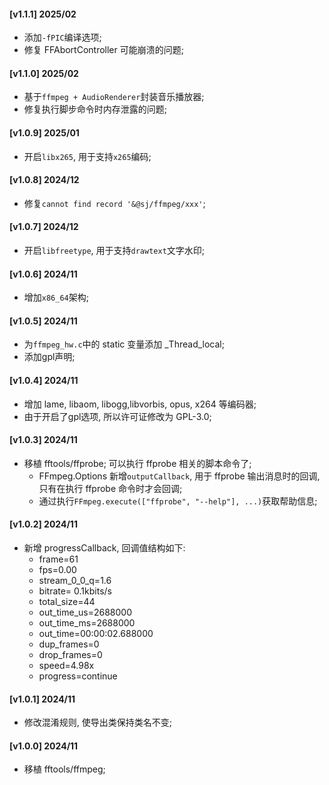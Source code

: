 #### [v1.1.1] 2025/02
- 添加`-fPIC`编译选项;
- 修复 FFAbortController 可能崩溃的问题;

#### [v1.1.0] 2025/02
- 基于`ffmpeg + AudioRenderer`封装音乐播放器;
- 修复执行脚步命令时内存泄露的问题;

#### [v1.0.9] 2025/01
- 开启`libx265`, 用于支持`x265`编码;

#### [v1.0.8] 2024/12
- 修复`cannot find record '&@sj/ffmpeg/xxx'`;

#### [v1.0.7] 2024/12
- 开启`libfreetype`, 用于支持`drawtext`文字水印;

#### [v1.0.6] 2024/11
- 增加`x86_64`架构;

#### [v1.0.5] 2024/11
- 为`ffmpeg_hw.c`中的 static 变量添加 _Thread_local;
- 添加gpl声明;

#### [v1.0.4] 2024/11
- 增加 lame, libaom, libogg,libvorbis, opus, x264 等编码器;
- 由于开启了gpl选项, 所以许可证修改为 GPL-3.0;

#### [v1.0.3] 2024/11
- 移植 fftools/ffprobe; 可以执行 ffprobe 相关的脚本命令了;
  - FFmpeg.Options 新增`outputCallback`, 用于 ffprobe 输出消息时的回调, 只有在执行 ffprobe 命令时才会回调;
  - 通过执行`FFmpeg.execute(["ffprobe", "--help"], ...)`获取帮助信息;

#### [v1.0.2] 2024/11
- 新增 progressCallback, 回调值结构如下:
  - frame=61
  - fps=0.00
  - stream_0_0_q=1.6
  - bitrate=   0.1kbits/s
  - total_size=44
  - out_time_us=2688000
  - out_time_ms=2688000
  - out_time=00:00:02.688000
  - dup_frames=0
  - drop_frames=0
  - speed=4.98x
  - progress=continue

#### [v1.0.1] 2024/11
- 修改混淆规则, 使导出类保持类名不变;

#### [v1.0.0] 2024/11
- 移植 fftools/ffmpeg;